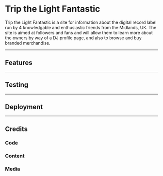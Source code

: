# Trip the Light Fantastic

Trip the Light Fantastic is a site for information about the digital record label run by 4 knowledgable and enthusiastic friends from the Midlands, UK. 
The site is aimed at followers and fans and will allow them to learn more about the owners by way of a DJ profile page, and also to browse and buy branded merchandise.

_____

## Features


_____

## Testing

_____

## Deployment

_____

## Credits
### Code

### Content
### Media